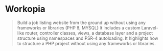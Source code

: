 # Workopia 

> Build a job listing website from the ground up without using any frameworks or libraries (PHP 8, MYSQL)
> It includes a custom Laravel-like router, controller classes, views, a database layer and a project structure using namespaces and PSR-4 autoloading. It highlights how to structure a PHP project without using any frameworks or libraries.

